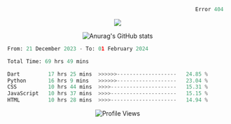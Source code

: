 ```python
                                                            Error 404   :(
```

<p align="center">
  <a href="https://skillicons.dev">
    <img src="https://skillicons.dev/icons?i=py,ts,rust,java" />
  </a>
</p>

<p align="center">
  <img alt="Anurag's GitHub stats" src="https://github-readme-stats.vercel.app/api?username=Kernel-rb&show_icons=true&theme=tokyonight">
</p>



<!--START_SECTION:waka-->

```python
From: 21 December 2023 - To: 01 February 2024

Total Time: 69 hrs 49 mins

Dart         17 hrs 25 mins  >>>>>>-------------------   24.85 %
Python       16 hrs 9 mins   >>>>>>-------------------   23.04 %
CSS          10 hrs 44 mins  >>>>---------------------   15.31 %
JavaScript   10 hrs 37 mins  >>>>---------------------   15.15 %
HTML         10 hrs 28 mins  >>>>---------------------   14.94 %
```

<!--END_SECTION:waka-->


<div align="center">
  <img src="https://komarev.com/ghpvc/?username=Kernel-rb&label=PROFILE+VIEWS" alt="Profile Views">
</div>
